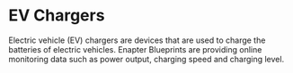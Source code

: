 # EV Chargers

Electric vehicle (EV) chargers are devices that are used to charge the batteries of electric vehicles. Enapter Blueprints are providing online monitoring data such as power output, charging speed and charging level.